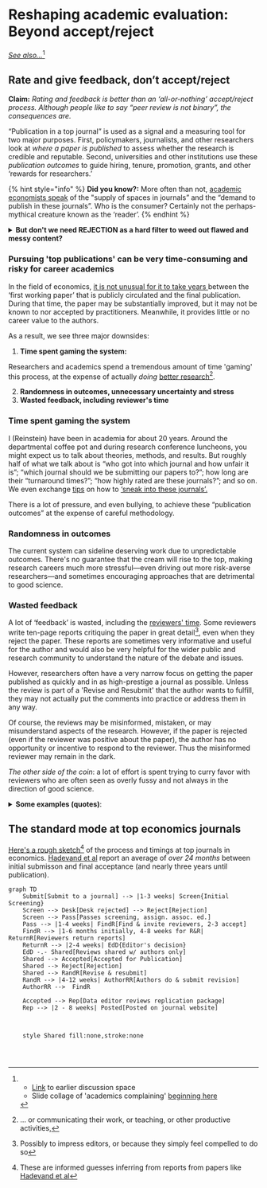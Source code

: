 # Reshaping academic evaluation: Beyond accept/reject

[_See also..._](#user-content-fn-1)[^1]

## Rate and give feedback, don’t accept/reject

**Claim:** _Rating and feedback is better than an ‘all-or-nothing’ accept/reject process. Although people like to say “peer review is not binary”, the consequences are._

“Publication in a top journal” is used as a signal and a measuring tool for two major purposes. First, policymakers, journalists, and other researchers look at _where a paper is published_ to assess whether the research is credible and reputable. Second, universities and other institutions use these _publication outcomes_ to guide hiring, tenure, promotion, grants, and other ‘rewards for researchers.’

{% hint style="info" %}
**Did you know?:** More often than not, [academic economists speak](https://twitter.com/search?q=%22Yes%20I%20always%20found%20it%20bizarre%20that%20we%20talk%20about%20the%20%E2%80%9Csupply%E2%80%9D%20of%20spots%20in%20coveted%20journals%20vs%20the%20%E2%80%9Cdemand%E2%80%9D%20for%20publishing%20there%22\&src=typed\_query) of the "supply of spaces in journals” and the “demand to publish in these journals”. Who is the consumer? Certainly not the perhaps-mythical creature known as the ‘reader’.
{% endhint %}

<details>

<summary><strong>But don't we need REJECTION as a hard filter to weed out flawed and messy content?</strong></summary>

Perhaps not. We are accustomed to using ratings as filters in our daily lives. Readers, grantmakers, and policymakers can set their own threshold. They could disregard papers and projects that fail to meet, for instance, a standard of at least two peer reviews, an average accuracy rating above 3, and an average impact rating exceeding 4.

</details>

### Pursuing 'top publications' can be very time-consuming and risky for career academics

In the field of economics, [it is not unusual for it to take years ](https://www.nber.org/papers/w29147)between the ‘first working paper’ that is publicly circulated and the final publication. During that time, the paper may be substantially improved, but it may not be known to nor accepted by practitioners. Meanwhile, it provides little or no career value to the authors.

As a result, we see three major downsides:

1. **Time spent gaming the system:**

Researchers and academics spend a tremendous amount of time 'gaming' this process, at the expense of actually _doing_ [better research](#user-content-fn-2)[^2].

2. **Randomness in outcomes, unnecessary uncertainty and stress**
3. **Wasted feedback, including reviewer's time**

### **Time spent gaming the system**

I (Reinstein) have been in academia for about 20 years. Around the departmental coffee pot  and during research conference luncheons, you might expect us to talk about theories, methods, and results. But roughly half of what we talk about is “who got into which journal and how unfair it is”; “which journal should we be submitting our papers to?”; how long are their “turnaround times?”; “how highly rated are these journals?”; and so on. We even exchange [tips](https://twitter.com/search?q=%22%20how%20to%20strategically%20please%20referees%20and%20sneak%20it%20into%20journals%22\&src=typed\_query) on how to [‘sneak into these journals’.](https://twitter.com/GivingTools/status/1188786422381268992)

There is a lot of pressure, and even bullying, to achieve these “publication outcomes” at the expense of careful methodology.

### **Randomness in outcomes**

The current system can sideline deserving work due to unpredictable outcomes. There's no guarantee that the cream will rise to the top, making research careers much more stressful—even driving out more risk-averse researchers—and sometimes encouraging approaches that are detrimental to good science.

### **Wasted feedback**

A lot of ‘feedback’ is wasted, including the [reviewers' time](https://www.aje.com/arc/peer-review-process-15-million-hours-lost-time/).  Some reviewers write ten-page reports critiquing the paper in great detail[^3], even when they reject the paper. These reports are sometimes very informative and useful for the author and would also be very helpful for the wider public and research community to understand the nature of the debate and issues.

However, researchers often have a very narrow focus on getting the paper published as quickly and in as high-prestige a journal as possible. Unless the review is part of a 'Revise and Resubmit' that the author wants to fulfill, they may not actually put the comments into practice or address them in any way.

Of course, the reviews may be misinformed, mistaken, or may misunderstand aspects of the research. However, if the paper is rejected (even if the reviewer was positive about the paper), the author has no opportunity or incentive to respond to the reviewer. Thus the misinformed reviewer may remain in the dark.

_The other side of the coin_: a lot of effort is spent trying to curry favor with reviewers who are often seen as overly fussy and not always in the direction of good science.

<details>

<summary><strong>Some examples (quotes)</strong>:<br></summary>

John List (Twitter [5 July 2023)](https://twitter.com/GivingTools/status/1676663162349789185): "We are resubmitting a revision of our study to a journal and the letter to the editor and reporters is 101 pages, single-spaced. Does it have to be this way?"

Paola Masuzzo; “I was told that publishing in Nature/Cell/Science was more important than everything else.”

Anonymous; "This game takes away the creativity, the risk, the ‘right to fail’. This last item is for me, personally, very important and often underestimated. Science is mostly messy. Whoever tells us otherwise, is not talking about Science.”

</details>



## The standard mode at top economics journals

[Here's a rough sketch](#user-content-fn-4)[^4] of the process and timings at top journals in economics. [Hadevand et al](https://pubs.aeaweb.org/doi/pdfplus/10.1257/jel.20221653) report an average of _over 24 months_ between initial submisson and final acceptance (and nearly three years until publication).

```mermaid
graph TD
    Submit[Submit to a journal] --> |1-3 weeks| Screen{Initial Screening}
    Screen --> Desk[Desk rejected] --> Reject[Rejection]
    Screen --> Pass[Passes screening, assign. assoc. ed.] 
    Pass --> |1-4 weeks| FindR[Find & invite reviewers, 2-3 accept]
    FindR --> |1-6 months initially, 4-8 weeks for R&R| ReturnR[Reviewers return reports]
    ReturnR --> |2-4 weeks| EdD{Editor's decision}
    EdD -.- Shared[Reviews shared w/ authors only] 
    Shared --> Accepted[Accepted for Publication]
    Shared --> Reject[Rejection]
    Shared --> RandR[Revise & resubmit]
    RandR --> |4-12 weeks| AuthorRR[Authors do & submit revision]  
    AuthorRR -->  FindR

    Accepted --> Rep[Data editor reviews replication package] 
    Rep --> |2 - 8 weeks| Posted[Posted on journal website]



    style Shared fill:none,stroke:none

    
   
```

[^1]: * [Link](https://docs.google.com/document/d/1GFISlF5TieCuA6jDYkYlNWaEpuEYrr\_zTmaVpTfBg4A/edit#heading=h.e1wqoks5tivx) to earlier discussion space

    <!---->

    * Slide collage of 'academics complaining' [beginning here](https://docs.google.com/presentation/d/194u2NNvFSvc3IOfQwIrF5d4W3eFyW9GXrw\_igWQOS3g/edit#slide=id.g15b6b3080d0\_0\_521)

[^2]: ... or communicating their work, or teaching, or other productive activities,

[^3]: Possibly to impress editors, or because they simply feel compelled to do so

[^4]: These are informed guesses inferring from reports from papers like [Hadevand et al](https://pubs.aeaweb.org/doi/pdfplus/10.1257/jel.20221653)
